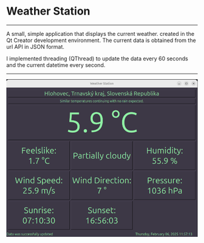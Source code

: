 # Weather Station
---
A small, simple application that displays the current weather.
created in the Qt Creator development environment.
The current data is obtained from the url API in JSON format.

I implemented threading (QThread) to update the data 
every 60 seconds and the current datetime every second.

---
![screenshot](./Images/weather-station.png)



